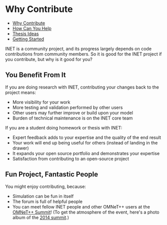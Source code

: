 # Why Contribute

*   [Why Contribute][1] 
*   [How Can You Help][2] 
*   [Thesis Ideas][3] 
*   [Getting Started][4] 

INET is a community project, and its progress largely depends on code contributions from community members. So it is good for the INET project if you contribute, but why is it good for you? 

## You Benefit From It

If you are doing research with INET, contributing your changes back to the project means: 

*   More visibility for your work 
*   More testing and validation performed by other users 
*   Other users may further improve or build upon your model 
*   Burden of technical maintenance is on the INET core team 

If you are a student doing homework or thesis with INET: 

*   Expert feedback adds to your expertise and the quality of the end result 
*   Your work will end up being useful for others (instead of landing in the drawer) 
*   It expands your open source portfolio and demonstrates your expertise 
*   Satisfaction from contributing to an open-source project 

## Fun Project, Fantastic People

You might enjoy contributing, because: 

*   Simulation can be fun in itself 
*   The forum is full of helpful people 
*   You can meet fellow INET people and other OMNeT++ users at the [OMNeT++ Summit][5]! (To get the atmosphere of the event, here's a photo album of the [2014 summit][6].)

 [1]: http://localhost:/web/inet/index.php?n=Main.WhyContribute
 [2]: http://localhost:/web/inet/index.php?n=Main.HowCanYouHelp
 [3]: http://localhost:/web/inet/index.php?n=Main.ThesisIdeas
 [4]: http://localhost:/web/inet/index.php?n=Main.GettingStarted
 [5]: http://summit.omnetpp.org
 [6]: https://www.dropbox.com/sh/8lsmga0xuv53xhl/AAAavLsweyRdrx_XhJbr2LfMa?dl=0